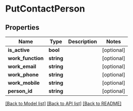 # PutContactPerson

## Properties

 Name              | Type       | Description | Notes      
-------------------|------------|-------------|------------
 **is_active**     | **bool**   |             | [optional] 
 **work_function** | **string** |             | [optional] 
 **work_email**    | **string** |             | [optional] 
 **work_phone**    | **string** |             | [optional] 
 **work_mobile**   | **string** |             | [optional] 
 **person_id**     | **string** |             | [optional] 

[[Back to Model list]](../../README.md#documentation-for-models) [[Back to API list]](../../README.md#documentation-for-api-endpoints) [[Back to README]](../../README.md)


